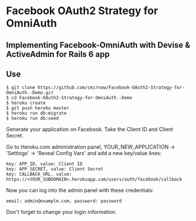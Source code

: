 # Facebook OAuth2 Strategy for OmniAuth

## Implementing Facebook-OmniAuth with Devise & ActiveAdmin for Rails 6 app

## Use

```
$ git clone https://github.com/cmirnow/Facebook-OAuth2-Strategy-for-OmniAuth.-Demo.git
$ cd Facebook-OAuth2-Strategy-for-OmniAuth.-Demo
$ heroku create
$ git push heroku master
$ heroku run db:migrate
$ heroku run db:seed
```

Generate your application on Facebook. Take the Client ID and Client Secret.

Go to Heroku.com administration panel, YOUR_NEW_APPLICATION -> 'Settings' -> 'Reveal Config Vars' and add a new key/value lines:

```
key: APP_ID, value: Client ID
key: APP_SECRET, value: Client Secret
key: CALLBACK_URL, value: https://<YOUR_SUBDOMAIN>.herokuapp.com/users/auth/facebook/callback
```

Now you can log into the admin panel with these credentials:
```
email: admin@example.com, password: password
```
Don't forget to change your login information.
